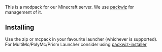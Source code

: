 This is a modpack for our Minecraft server. We use [packwiz](https://github.com/packwiz/packwiz) for management of it.

## Installing

Use the zip or mcpack in your favourite launcher (whichever is supported). For MultiMc/PolyMc/Prism Launcher consider using [packwiz-installer](https://packwiz.infra.link/tutorials/installing/packwiz-installer/)

